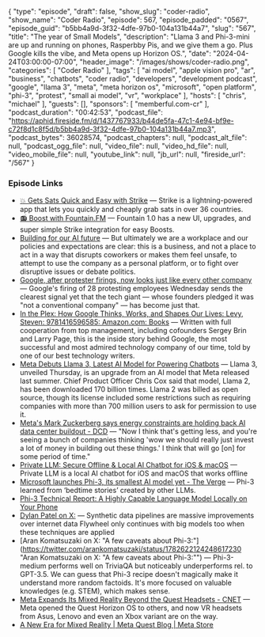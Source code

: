 {
  "type": "episode",
  "draft": false,
  "show_slug": "coder-radio",
  "show_name": "Coder Radio",
  "episode": 567,
  "episode_padded": "0567",
  "episode_guid": "b5bb4a9d-3f32-4dfe-97b0-104a131b44a7",
  "slug": "567",
  "title": "The year of Small Models",
  "description": "Llama 3 and Phi-3-mini are up and running on phones, Rasperbby Pis, and we give them a go. Plus Google kills the vibe, and Meta opens up Horizon OS.",
  "date": "2024-04-24T03:00:00-07:00",
  "header_image": "/images/shows/coder-radio.png",
  "categories": [
    "Coder Radio"
  ],
  "tags": [
    "ai model",
    "apple vision pro",
    "ar",
    "business",
    "chatbots",
    "coder radio",
    "developers",
    "development podcast",
    "google",
    "llama 3",
    "meta",
    "meta horizon os",
    "microsoft",
    "open platform",
    "phi-3",
    "protest",
    "small ai model",
    "vr",
    "workplace"
  ],
  "hosts": [
    "chris",
    "michael"
  ],
  "guests": [],
  "sponsors": [
    "memberful.com-cr"
  ],
  "podcast_duration": "00:42:53",
  "podcast_file": "https://aphid.fireside.fm/d/1437767933/b44de5fa-47c1-4e94-bf9e-c72f8d1c8f5d/b5bb4a9d-3f32-4dfe-97b0-104a131b44a7.mp3",
  "podcast_bytes": 36028574,
  "podcast_chapters": null,
  "podcast_alt_file": null,
  "podcast_ogg_file": null,
  "video_file": null,
  "video_hd_file": null,
  "video_mobile_file": null,
  "youtube_link": null,
  "jb_url": null,
  "fireside_url": "/567"
}


### Episode Links

  * [💥 Gets Sats Quick and Easy with Strike](https://strike.me/ "💥 Gets Sats Quick and Easy with Strike") — Strike is a lightning-powered app that lets you quickly and cheaply grab sats in over 36 countries.
  * [📻 Boost with Fountain.FM](https://www.fountain.fm/ "📻 Boost with Fountain.FM") — Fountain 1.0 has a new UI, upgrades, and super simple Strike integration for easy Boosts.
  * [Building for our AI future](https://blog.google/inside-google/company-announcements/building-ai-future-april-2024/ "Building for our AI future") — But ultimately we are a workplace and our policies and expectations are clear: this is a business, and not a place to act in a way that disrupts coworkers or makes them feel unsafe, to attempt to use the company as a personal platform, or to fight over disruptive issues or debate politics. 
  * [Google, after protester firings, now looks just like every other company](https://www.axios.com/2024/04/19/google-fires-employees-protest-israel "Google, after protester firings, now looks just like every other company") — Google's firing of 28 protesting employees Wednesday sends the clearest signal yet that the tech giant — whose founders pledged it was "not a conventional company" — has become just that.
  * [In the Plex: How Google Thinks, Works, and Shapes Our Lives: Levy, Steven: 9781416596585: Amazon.com: Books](https://www.amazon.com/Plex-Google-Thinks-Works-Shapes/dp/1416596585 "In the Plex: How Google Thinks, Works, and Shapes Our Lives: Levy, Steven: 9781416596585: Amazon.com: Books") — Written with full cooperation from top management, including cofounders Sergey Brin and Larry Page, this is the inside story behind Google, the most successful and most admired technology company of our time, told by one of our best technology writers.
  * [Meta Debuts Llama 3, Latest AI Model for Powering Chatbots](https://www.itprotoday.com/artificial-intelligence/meta-debuts-llama-3-latest-ai-model-powering-chatbots "Meta Debuts Llama 3, Latest AI Model for Powering Chatbots") — Llama 3, unveiled Thursday, is an upgrade from an AI model that Meta released last summer. Chief Product Officer Chris Cox said that model, Llama 2, has been downloaded 170 billion times. Llama 2 was billed as open source, though its license included some restrictions such as requiring companies with more than 700 million users to ask for permission to use it.
  * [Meta's Mark Zuckerberg says energy constraints are holding back AI data center buildout - DCD](https://www.datacenterdynamics.com/en/news/metas-mark-zuckerberg-says-energy-constraints-are-holding-back-ai-data-center-buildout/ "Meta's Mark Zuckerberg says energy constraints are holding back AI data center buildout - DCD") — "Now I think that's getting less, and you're seeing a bunch of companies thinking 'wow we should really just invest a lot of money in building out these things.' I think that will go [on] for some period of time."
  * [Private LLM: Secure Offline & Local AI Chatbot for iOS & macOS](https://privatellm.app/en "Private LLM: Secure Offline & Local AI Chatbot for iOS & macOS") — Private LLM is a local AI chatbot for iOS and macOS that works offline
  * [Microsoft launches Phi-3, its smallest AI model yet - The Verge](https://www.theverge.com/2024/4/23/24137534/microsoft-phi-3-launch-small-ai-language-model "Microsoft launches Phi-3, its smallest AI model yet - The Verge") — Phi-3 learned from ‘bedtime stories’ created by other LLMs.
  * [Phi-3 Technical Report: A Highly Capable Language Model Locally on Your Phone](https://arxiv.org/abs/2404.14219 "Phi-3 Technical Report: A Highly Capable Language Model Locally on Your Phone")
  * [Dylan Patel on X:](https://twitter.com/dylan522p/status/1782461647497400324 "Dylan Patel on X:") — Synthetic data pipelines are massive improvements over internet data Flywheel only continues with big models too when these techniques are applied
  * [Aran Komatsuzaki on X: "A few caveats about Phi-3:"](https://twitter.com/arankomatsuzaki/status/1782622124248617230 "Aran Komatsuzaki on X: "A few caveats about Phi-3:"") — Phi-3-medium performs well on TriviaQA but noticeably underperforms rel. to GPT-3.5. We can guess that Phi-3 recipe doesn't magically make it understand more random factoids. It's more focused on valuable knowledges (e.g. STEM), which makes sense.
  * [Meta Expands Its Mixed Reality Beyond the Quest Headsets - CNET](https://www.cnet.com/tech/computing/meta-opens-up-its-vr-os-to-third-party-headsets/ "Meta Expands Its Mixed Reality Beyond the Quest Headsets - CNET") — Meta opened the Quest Horizon OS to others, and now VR headsets from Asus, Lenovo and even an Xbox variant are on the way.
  * [A New Era for Mixed Reality | Meta Quest Blog | Meta Store](https://www.meta.com/blog/quest/meta-horizon-os-open-hardware-ecosystem-asus-republic-gamers-lenovo-xbox/ "A New Era for Mixed Reality | Meta Quest Blog | Meta Store")


